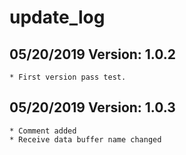# update_log
## 05/20/2019 Version: 1.0.2
    * First version pass test.
## 05/20/2019 Version: 1.0.3
    * Comment added
    * Receive data buffer name changed
